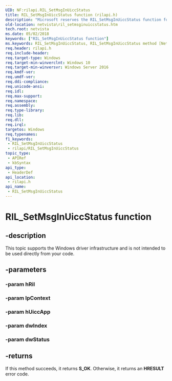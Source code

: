 ```yaml
---
UID: NF:rilapi.RIL_SetMsgInUiccStatus
title: RIL_SetMsgInUiccStatus function (rilapi.h)
description: "Microsoft reserves the RIL_SetMsgInUiccStatus function for internal use only. Don't use this function in your code."
old-location: netvista\ril_setmsginuiccstatus.htm
tech.root: netvista
ms.date: 05/02/2018
keywords: ["RIL_SetMsgInUiccStatus function"]
ms.keywords: RIL_SetMsgInUiccStatus, RIL_SetMsgInUiccStatus method [Network Drivers Starting with Windows Vista], netvista.ril_setmsginuiccstatus, rilapi/RIL_SetMsgInUiccStatus
req.header: rilapi.h
req.include-header: 
req.target-type: Windows
req.target-min-winverclnt: Windows 10
req.target-min-winversvr: Windows Server 2016
req.kmdf-ver: 
req.umdf-ver: 
req.ddi-compliance: 
req.unicode-ansi: 
req.idl: 
req.max-support: 
req.namespace: 
req.assembly: 
req.type-library: 
req.lib: 
req.dll: 
req.irql: 
targetos: Windows
req.typenames: 
f1_keywords:
 - RIL_SetMsgInUiccStatus
 - rilapi/RIL_SetMsgInUiccStatus
topic_type:
 - APIRef
 - kbSyntax
api_type:
 - HeaderDef
api_location:
 - rilapi.h
api_name:
 - RIL_SetMsgInUiccStatus
---
```


# RIL_SetMsgInUiccStatus function


## -description

This topic supports the Windows driver infrastructure and is not intended to be used directly from your code.

## -parameters

### -param hRil

### -param lpContext

### -param hUiccApp

### -param dwIndex

### -param dwStatus

## -returns

If this method succeeds, it returns **S_OK**. Otherwise, it returns an **HRESULT** error code.

